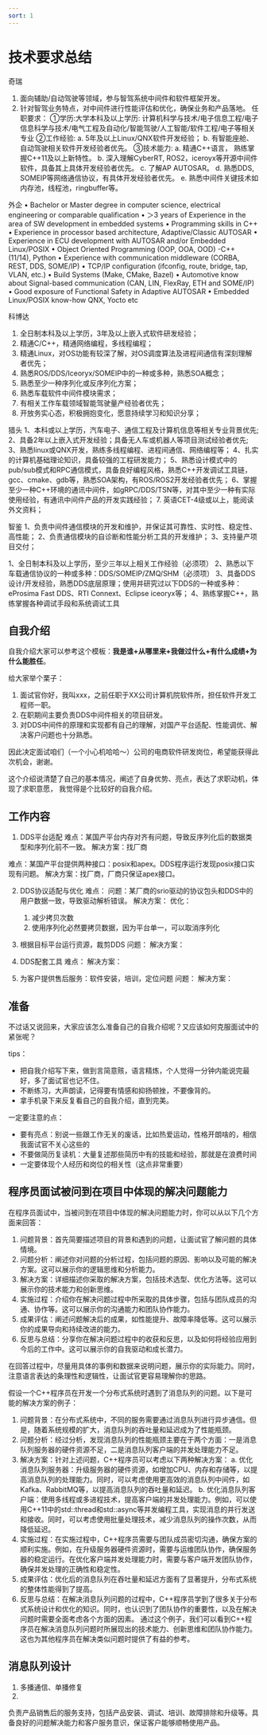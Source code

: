 ```yaml
---
sort: 1
---
```

# 技术要求总结

奇瑞
1. 面向辅助/自动驾驶等领域，参与智驾系统中间件和软件框架开发。
2. 针对智驾业务特点，对中间件进行性能评估和优化，确保业务和产品落地。
任职要求：
①学历:大学本科及以上学历: 计算机科学与技术/电子信息工程/电子信息科学与技术/电气工程及自动化/智能驾驶/人工智能/软件工程/电子等相关专业
②工作经验: 
   a. 5年及以上Linux/QNX软件开发经验；
   b. 有智能座舱、自动驾驶相关软件开发经验者优先。
③技术能力: 
   a. 精通C++语言， 熟练掌握C++11及以上新特性。
   b. 深入理解CyberRT, ROS2，iceroyx等开源中间件软件，具备其上具体开发经验者优先。
   c. 了解AP AUTOSAR。
   d. 熟悉DDS, SOMEIP等网络通信协议，有具体开发经验者优先。
   e. 熟悉中间件关键技术如内存池，线程池，ringbuffer等。

外企
•	Bachelor or Master degree in computer science, electrical engineering or comparable qualification
•	＞3 years of Experience in the area of SW development in embedded systems
•	Programming skills in C++
•	Experience in processor based architecture, Adaptive/Classic AUTOSAR
•	Experience in ECU development with AUTOSAR and/or Embedded Linux/POSIX
•	Object Oriented Programming (OOP, OOA, OOD) -C++ (11/14), Python
•	Experience with communication middleware (CORBA, REST, DDS, SOME/IP)
•	TCP/IP configuration (ifconfig, route, bridge, tap, VLAN, etc.)
•	Build Systems (Make, CMake, Bazel)
•	Automotive know about Signal-based communication (CAN, LIN, FlexRay, ETH and SOME/IP)
•	Good exposure of Functional Safety in Adaptive AUTOSAR
•	Embedded Linux/POSIX know-how QNX, Yocto etc

科博达
1. 全日制本科及以上学历，3年及以上嵌入式软件研发经验；
2. 精通C/C++，精通网络编程，多线程编程；
3. 精通Linux，对OS功能有较深了解，对OS调度算法及进程间通信有深刻理解者优先；
4. 熟悉ROS/DDS/Iceoryx/SOMEIP中的一种或多种，熟悉SOA概念；
5. 熟悉至少一种序列化或反序列化方案；
6. 熟悉车载软件中间件模块需求；
7. 有相关工作车载领域智能驾驶量产经验者优先；
8. 开放务实心态，积极拥抱变化，愿意持续学习和知识分享；

猎头
1、本科或以上学历，汽车电子、通信工程及计算机信息等相关专业背景优先;
2、具备2年以上嵌入式开发经验；具备无人车或机器人等项目测试经验者优先;
3、熟悉linux或QNX开发，熟练多线程编程、进程间通信、网络编程等；
4、扎实的计算机基础理论知识，具备较强的工程研发能力；
5、熟悉设计模式中的pub/sub模式和RPC通信模式，具备良好编程风格，熟悉C++开发调试工具链，gcc、cmake、gdb等，熟悉SOA架构，有ROS/ROS2开发经验者优先；
6、掌握至少一种C++环境的通讯中间件，如gRPC/DDS/TSN等，对其中至少一种有实际使用经验，有通讯中间件产品的开发实践经验；
7. 英语CET-4级或以上，能阅读外文资料；

智鉴
1、负责中间件通信模块的开发和维护，并保证其可靠性、实时性、稳定性、高性能；
2、负责通信模块的自诊断和性能分析工具的开发维护；
3、支持量产项目交付；

1、全日制本科及以上学历，至少三年以上相关工作经验（必须项）
2、熟悉以下车载通信协议的一种或多种：DDS/SOMEIP/ZMQ/SHM（必须项）
3、具备DDS设计/开发经验，熟悉DDS底层原理；使用并研究过以下DDS的一种或多种：eProsima Fast DDS、RTI Connext、Eclipse iceoryx等；
4、熟练掌握C++，熟练掌握各种调试手段和系统调试工具

## 自我介绍

自我介绍大家可以参考这个模板：**我是谁+从哪里来+我做过什么+有什么成绩+为什么能胜任**。

给大家举个栗子：
1. 面试官你好，我叫xxx，之前任职于XX公司计算机院软件所，担任软件开发工程师一职。
2. 在职期间主要负责DDS中间件相关的项目研发。
3. 对DDS中间件的原理和实现都有自己的理解，对国产平台适配、性能调优、解决客户问题也十分熟悉。

因此决定面试咱们（一个小心机哈哈～）公司的电商软件研发岗位，希望能获得此次机会，谢谢。

这个介绍说清楚了自己的基本情况，阐述了自身优势、亮点，表达了求职动机，体现了求职意愿， 我觉得是个比较好的自我介绍。

## 工作内容

1. DDS平台适配
难点：某国产平台内存对齐有问题，导致反序列化后的数据类型和序列化前不一致。
解决方案：找厂商

难点：某国产平台提供两种接口：posix和apex。DDS程序运行发现posix接口实现有问题。
解决方案：找厂商，厂商只保证apex接口。

2. DDS协议适配与优化
难点：
问题：某厂商的srio驱动的协议包头和DDS中的用户数据一致，导致驱动解析错误。
解决方案：
优化：
   1. 减少拷贝次数
   2. 使用序列化必然要拷贝数据，因为平台单一，可以取消序列化

3. 根据目标平台运行资源，裁剪DDS
问题：
解决方案：

4. DDS配套工具
难点：
解决方案：

5. 为客户提供售后服务：软件安装，培训，定位问题
问题：
解决方案：



## 准备

不过话又说回来，大家应该怎么准备自己的自我介绍呢？又应该如何克服面试中的紧张呢？

tips：
- 把自我介绍写下来，做到言简意赅，语言精炼，个人觉得一分钟内能说完最好，多了面试官也记不住。
- 不断练习，大声朗读，记得要有情感和抑扬顿挫，不要像背的。
- 拿手机录下来反复看自己的自我介绍，直到完美。

一定要注意的点：
- 要有亮点：别说一些跟工作无关的废话，比如热爱运动，性格开朗啥的，相信我面试官不关心这些的
- 不要做简历复读机：大量复述那些简历中有的技能和经验，那就是在浪费时间
- 一定要体现个人经历和岗位的相关性（这点非常重要）

## 程序员面试被问到在项目中体现的解决问题能力

在程序员面试中，当被问到在项目中体现的解决问题能力时，你可以从以下几个方面来回答：
1. 问题背景：首先简要描述项目的背景和遇到的问题，让面试官了解问题的具体情境。
2. 问题分析：阐述你对问题的分析过程，包括问题的原因、影响以及可能的解决方案。这可以展示你的逻辑思维和分析能力。
3. 解决方案：详细描述你采取的解决方案，包括技术选型、优化方法等。这可以展示你的技术能力和创新思维。
4. 实施过程：介绍你在解决问题过程中所采取的具体步骤，包括与团队成员的沟通、协作等。这可以展示你的沟通能力和团队协作能力。
5. 成果评估：阐述问题解决后的成果，如性能提升、故障率降低等。这可以展示你的成果导向和持续改进的能力。
6. 反思与总结：分享你在解决问题过程中的收获和反思，以及如何将经验应用到今后的工作中。这可以展示你的自我驱动和成长潜力。

在回答过程中，尽量用具体的事例和数据来说明问题，展示你的实际能力。同时，注意语言表达的条理性和逻辑性，让面试官更容易理解你的思路。


假设一个C++程序员在开发一个分布式系统时遇到了消息队列的问题。以下是可能的解决方案的例子：
1. 问题背景：在分布式系统中，不同的服务需要通过消息队列进行异步通信。但是，随着系统规模的扩大，消息队列的吞吐量和延迟成为了性能瓶颈。
2. 问题分析：经过分析，发现消息队列的性能瓶颈主要在于两个方面：一是消息队列服务器的硬件资源不足，二是消息队列客户端的并发处理能力不足。
3. 解决方案：针对上述问题，C++程序员可以考虑以下两种解决方案：
   a. 优化消息队列服务器：升级服务器的硬件资源，如增加CPU、内存和存储等，以提高消息队列的处理能力。同时，可以考虑使用更高效的消息队列中间件，如Kafka、RabbitMQ等，以提高消息队列的吞吐量和延迟。
   b. 优化消息队列客户端：使用多线程或多进程技术，提高客户端的并发处理能力。例如，可以使用C++11中的std::thread和std::async等并发编程工具，实现消息的并行发送和接收。同时，可以考虑使用批量处理技术，减少消息队列的操作次数，从而降低延迟。
4. 实施过程：在实施过程中，C++程序员需要与团队成员密切沟通，确保方案的顺利实施。例如，在升级服务器硬件资源时，需要与运维团队协作，确保服务器的稳定运行。在优化客户端并发处理能力时，需要与客户端开发团队协作，确保并发处理的正确性和稳定性。
5. 成果评估：优化后的消息队列在吞吐量和延迟方面有了显著提升，分布式系统的整体性能得到了提高。
6. 反思与总结：在解决消息队列问题的过程中，C++程序员学到了很多关于分布式系统设计和优化的知识。同时，也认识到了团队协作的重要性，以及在解决问题时需要全面考虑各个方面的因素。
通过这个例子，我们可以看到C++程序员在解决消息队列问题时所展现出的技术能力、创新思维和团队协作能力。这也为其他程序员在解决类似问题时提供了有益的参考。


## 消息队列设计

1. 多播通信、单播修复
2. 

负责产品销售后的服务支持，包括产品安装、调试、培训、故障排除和升级等。具备良好的问题解决能力和客户服务意识，保证客户能够顺畅使用产品。